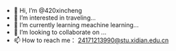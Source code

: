 - 👋 Hi, I’m @420xincheng
- 👀 I’m interested in traveling...
- 🌱 I’m currently learning meachine learning...
- 💞️ I’m looking to collaborate on ...
- 📫 How to reach me： 24171213990@stu.xidian.edu.cn

<!---
420xincheng/420xincheng is a ✨ special ✨ repository because its `README.md` (this file) appears on your GitHub profile.
You can click the Preview link to take a look at your changes.
--->

